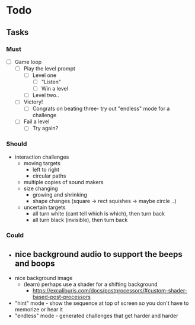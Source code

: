 # Todo

## Tasks

### Must

- [ ] Game loop
  - [ ] Play the level prompt
    - [ ] Level one
      - [ ] "Listen"
      - [ ] Win a level
    - [ ] Level two..
  - [ ] Victory!
    - [ ] Congrats on beating three- try out "endless" mode for a challenge
  - [ ] Fail a level
    - [ ] Try again?

### Should

- interaction challenges
  - moving targets
    - left to right
    - circular paths
  - multiple copies of sound makers
  - size changing
    - growing and shrinking
    - shape changes (square -> rect squishes -> maybe circle ..)
  - uncertain targets
    - all turn white (cant tell which is which), then turn back
    - all turn black (invisible), then turn back

### Could

- ## nice background audio to support the beeps and boops
- nice background image
  - (learn) perhaps use a shader for a shifting background
    - https://excaliburjs.com/docs/postprocessors/#custom-shader-based-post-processors
- "hint" mode - show the sequence at top of screen so you don't have to memorize or hear it
- "endless" mode - generated challenges that get harder and harder
